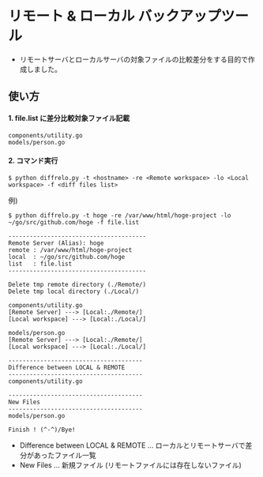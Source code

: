 # リモート & ローカル バックアップツール

- リモートサーバとローカルサーバの対象ファイルの比較差分をする目的で作成しました。

## 使い方

#### 1. file.list に差分比較対象ファイル記載

```
components/utility.go
models/person.go
```

#### 2. コマンド実行

```
$ python diffrelo.py -t <hostname> -re <Remote workspace> -lo <Local workspace> -f <diff files list>
```

例)
```
$ python diffrelo.py -t hoge -re /var/www/html/hoge-project -lo ~/go/src/github.com/hoge -f file.list

---------------------------------------
Remote Server (Alias): hoge
remote : /var/www/html/hoge-project
local  : ~/go/src/github.com/hoge
list   : file.list
---------------------------------------

Delete tmp remote directory (./Remote/)
Delete tmp local directory (./Local/)

components/utility.go
[Remote Server] ---> [Local:./Remote/]
[Local workspace] ---> [Local:./Local/]

models/person.go
[Remote Server] ---> [Local:./Remote/]
[Local workspace] ---> [Local:./Local/]

--------------------------------------
Difference between LOCAL & REMOTE
--------------------------------------
components/utility.go

--------------------------------------
New Files
--------------------------------------
models/person.go

Finish ! (^-^)/Bye!
```

- Difference between LOCAL & REMOTE ... ローカルとリモートサーバで差分があったファイル一覧
- New Files ... 新規ファイル (リモートファイルには存在しないファイル)
